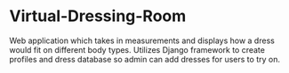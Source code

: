 # Virtual-Dressing-Room
 Web application which takes in measurements and displays how a dress would fit on different body types. Utilizes Django framework to create profiles and dress database so admin can add dresses for users to try on.
